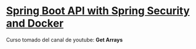 # [Spring Boot API with Spring Security and Docker](https://www.youtube.com/watch?v=0iNmWIi5rG4)
Curso tomado del canal de youtube: **Get Arrays**
